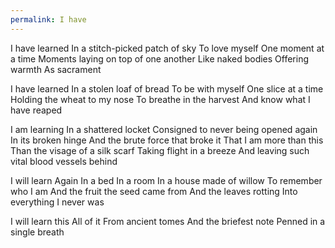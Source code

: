 ```yaml
---
permalink: I have
---
```

I have learned 
In a stitch-picked patch of sky 
To love myself 
One moment at a time 
Moments laying on top of one another 
Like naked bodies 
Offering warmth 
As sacrament 

I have learned 
In a stolen loaf of bread 
To be with myself 
One slice at a time 
Holding the wheat to my nose 
To breathe in the harvest 
And know what I have reaped 

I am learning 
In a shattered locket 
Consigned to never being opened again 
In its broken hinge 
And the brute force that broke it 
That I am more than this 
Than the visage of a silk scarf 
Taking flight in a breeze
And leaving such vital blood 
vessels 
behind 

I will learn 
Again 
In a bed 
In a room 
In a house made of willow 
To remember who I am 
And the fruit the seed came from 
And the leaves rotting 
Into everything I never was 

I will learn this 
All of it 
From ancient tomes 
And the briefest note 
Penned in a single breath